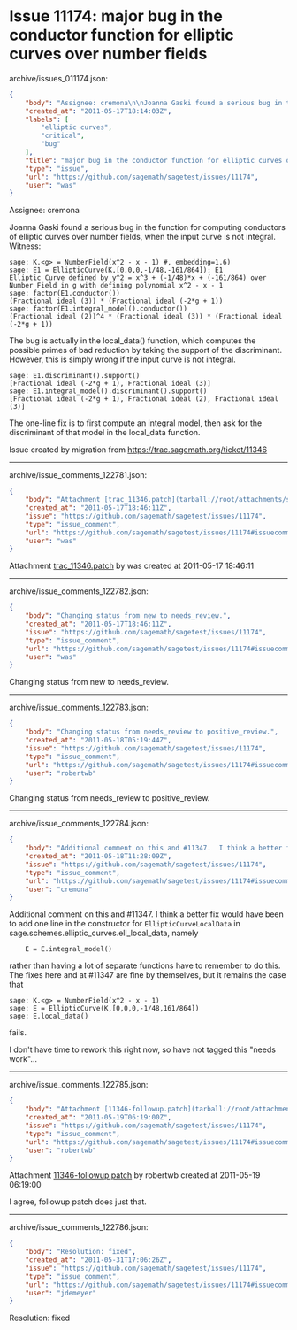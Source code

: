 # Issue 11174: major bug in the conductor function for elliptic curves over number fields

archive/issues_011174.json:
```json
{
    "body": "Assignee: cremona\n\nJoanna Gaski found a serious bug in the function for computing conductors of elliptic curves over number fields, when the input curve is not integral.   Witness:\n\n```\nsage: K.<g> = NumberField(x^2 - x - 1) #, embedding=1.6)\nsage: E1 = EllipticCurve(K,[0,0,0,-1/48,-161/864]); E1\nElliptic Curve defined by y^2 = x^3 + (-1/48)*x + (-161/864) over Number Field in g with defining polynomial x^2 - x - 1\nsage: factor(E1.conductor())\n(Fractional ideal (3)) * (Fractional ideal (-2*g + 1))\nsage: factor(E1.integral_model().conductor())\n(Fractional ideal (2))^4 * (Fractional ideal (3)) * (Fractional ideal (-2*g + 1))\n```\n\n\nThe bug is actually in the local_data() function, which computes the possible primes of bad reduction by taking the support of the discriminant.  However, this is simply wrong if the input curve is not integral.  \n\n```\nsage: E1.discriminant().support()\n[Fractional ideal (-2*g + 1), Fractional ideal (3)]\nsage: E1.integral_model().discriminant().support()\n[Fractional ideal (-2*g + 1), Fractional ideal (2), Fractional ideal (3)]\n```\n\n\nThe one-line fix is to first compute an integral model, then ask for the discriminant of that model in the local_data function.\n\nIssue created by migration from https://trac.sagemath.org/ticket/11346\n\n",
    "created_at": "2011-05-17T18:14:03Z",
    "labels": [
        "elliptic curves",
        "critical",
        "bug"
    ],
    "title": "major bug in the conductor function for elliptic curves over number fields",
    "type": "issue",
    "url": "https://github.com/sagemath/sagetest/issues/11174",
    "user": "was"
}
```
Assignee: cremona

Joanna Gaski found a serious bug in the function for computing conductors of elliptic curves over number fields, when the input curve is not integral.   Witness:

```
sage: K.<g> = NumberField(x^2 - x - 1) #, embedding=1.6)
sage: E1 = EllipticCurve(K,[0,0,0,-1/48,-161/864]); E1
Elliptic Curve defined by y^2 = x^3 + (-1/48)*x + (-161/864) over Number Field in g with defining polynomial x^2 - x - 1
sage: factor(E1.conductor())
(Fractional ideal (3)) * (Fractional ideal (-2*g + 1))
sage: factor(E1.integral_model().conductor())
(Fractional ideal (2))^4 * (Fractional ideal (3)) * (Fractional ideal (-2*g + 1))
```


The bug is actually in the local_data() function, which computes the possible primes of bad reduction by taking the support of the discriminant.  However, this is simply wrong if the input curve is not integral.  

```
sage: E1.discriminant().support()
[Fractional ideal (-2*g + 1), Fractional ideal (3)]
sage: E1.integral_model().discriminant().support()
[Fractional ideal (-2*g + 1), Fractional ideal (2), Fractional ideal (3)]
```


The one-line fix is to first compute an integral model, then ask for the discriminant of that model in the local_data function.

Issue created by migration from https://trac.sagemath.org/ticket/11346





---

archive/issue_comments_122781.json:
```json
{
    "body": "Attachment [trac_11346.patch](tarball://root/attachments/some-uuid/ticket11346/trac_11346.patch) by was created at 2011-05-17 18:46:11",
    "created_at": "2011-05-17T18:46:11Z",
    "issue": "https://github.com/sagemath/sagetest/issues/11174",
    "type": "issue_comment",
    "url": "https://github.com/sagemath/sagetest/issues/11174#issuecomment-122781",
    "user": "was"
}
```

Attachment [trac_11346.patch](tarball://root/attachments/some-uuid/ticket11346/trac_11346.patch) by was created at 2011-05-17 18:46:11



---

archive/issue_comments_122782.json:
```json
{
    "body": "Changing status from new to needs_review.",
    "created_at": "2011-05-17T18:46:11Z",
    "issue": "https://github.com/sagemath/sagetest/issues/11174",
    "type": "issue_comment",
    "url": "https://github.com/sagemath/sagetest/issues/11174#issuecomment-122782",
    "user": "was"
}
```

Changing status from new to needs_review.



---

archive/issue_comments_122783.json:
```json
{
    "body": "Changing status from needs_review to positive_review.",
    "created_at": "2011-05-18T05:19:44Z",
    "issue": "https://github.com/sagemath/sagetest/issues/11174",
    "type": "issue_comment",
    "url": "https://github.com/sagemath/sagetest/issues/11174#issuecomment-122783",
    "user": "robertwb"
}
```

Changing status from needs_review to positive_review.



---

archive/issue_comments_122784.json:
```json
{
    "body": "Additional comment on this and #11347.  I think a better fix would have been to add one line in the constructor for `EllipticCurveLocalData` in sage.schemes.elliptic_curves.ell_local_data, namely \n\n```\n    E = E.integral_model()\n```\n\nrather than having a lot of separate functions have to remember to do this.  The fixes here and at #11347 are fine by themselves, but it remains the case that\n\n```\nsage: K.<g> = NumberField(x^2 - x - 1)          \nsage: E = EllipticCurve(K,[0,0,0,-1/48,161/864])\nsage: E.local_data()   \n```\n\nfails.\n\nI don't have time to rework this right now, so have not tagged this \"needs work\"...",
    "created_at": "2011-05-18T11:28:09Z",
    "issue": "https://github.com/sagemath/sagetest/issues/11174",
    "type": "issue_comment",
    "url": "https://github.com/sagemath/sagetest/issues/11174#issuecomment-122784",
    "user": "cremona"
}
```

Additional comment on this and #11347.  I think a better fix would have been to add one line in the constructor for `EllipticCurveLocalData` in sage.schemes.elliptic_curves.ell_local_data, namely 

```
    E = E.integral_model()
```

rather than having a lot of separate functions have to remember to do this.  The fixes here and at #11347 are fine by themselves, but it remains the case that

```
sage: K.<g> = NumberField(x^2 - x - 1)          
sage: E = EllipticCurve(K,[0,0,0,-1/48,161/864])
sage: E.local_data()   
```

fails.

I don't have time to rework this right now, so have not tagged this "needs work"...



---

archive/issue_comments_122785.json:
```json
{
    "body": "Attachment [11346-followup.patch](tarball://root/attachments/some-uuid/ticket11346/11346-followup.patch) by robertwb created at 2011-05-19 06:19:00\n\nI agree, followup patch does just that.",
    "created_at": "2011-05-19T06:19:00Z",
    "issue": "https://github.com/sagemath/sagetest/issues/11174",
    "type": "issue_comment",
    "url": "https://github.com/sagemath/sagetest/issues/11174#issuecomment-122785",
    "user": "robertwb"
}
```

Attachment [11346-followup.patch](tarball://root/attachments/some-uuid/ticket11346/11346-followup.patch) by robertwb created at 2011-05-19 06:19:00

I agree, followup patch does just that.



---

archive/issue_comments_122786.json:
```json
{
    "body": "Resolution: fixed",
    "created_at": "2011-05-31T17:06:26Z",
    "issue": "https://github.com/sagemath/sagetest/issues/11174",
    "type": "issue_comment",
    "url": "https://github.com/sagemath/sagetest/issues/11174#issuecomment-122786",
    "user": "jdemeyer"
}
```

Resolution: fixed
